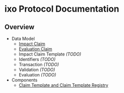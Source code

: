 # ixo Protocol Documentation

## Overview
* Data Model
  * [Impact Claim](./datamodels/Impact%20Claim.md)
  * [Evaluation Claim](./datamodels/Evaluation%20Claim.md)
  * Impact Claim Template *(TODO)*
  * Identifiers *(TODO)*
  * Transaction *(TODO)*
  * Validation *(TODO)*
  * Evaluation *(TODO)*
* Components
  * [Claim Template and Claim Template Registry](./components/Claim%20Template%20and%20Claim%20Template%20Registry.md)
   